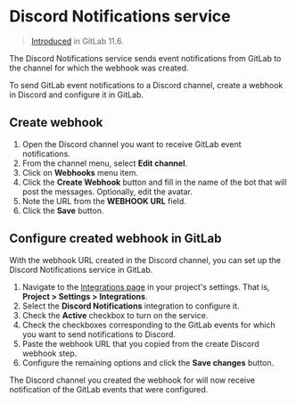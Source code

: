# Discord Notifications service

> [Introduced](https://gitlab.com/gitlab-org/gitlab-foss/-/merge_requests/22684) in GitLab 11.6.

The Discord Notifications service sends event notifications from GitLab to the channel for which the webhook was created.

To send GitLab event notifications to a Discord channel, create a webhook in Discord and configure it in GitLab.

## Create webhook

1. Open the Discord channel you want to receive GitLab event notifications.
1. From the channel menu, select **Edit channel**.
1. Click on **Webhooks** menu item.
1. Click the **Create Webhook** button and fill in the name of the bot that will post the messages. Optionally, edit the avatar.
1. Note the URL from the **WEBHOOK URL** field.
1. Click the **Save** button.

## Configure created webhook in GitLab

With the webhook URL created in the Discord channel, you can set up the Discord Notifications service in GitLab.

1. Navigate to the [Integrations page](project_services.md#accessing-the-project-services) in your project's settings. That is, **Project > Settings > Integrations**.
1. Select the **Discord Notifications** integration to configure it.
1. Check the **Active** checkbox to turn on the service.
1. Check the checkboxes corresponding to the GitLab events for which you want to send notifications to Discord.
1. Paste the webhook URL that you copied from the create Discord webhook step.
1. Configure the remaining options and click the **Save changes** button.

The Discord channel you created the webhook for will now receive notification of the GitLab events that were configured.

